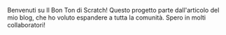 Benvenuti su Il Bon Ton di Scratch!
Questo progetto parte dall'articolo del mio blog, che ho voluto espandere a tutta la comunità. Spero in molti collaboratori!
